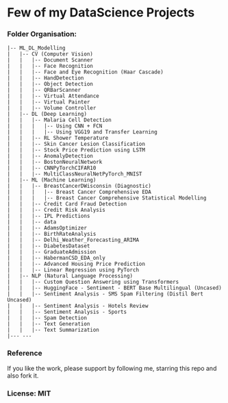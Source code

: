 # Few of my DataScience Projects

### Folder Organisation:

    |-- ML_DL_Modelling
    |   |-- CV (Computer Vision)
    |   |   |-- Document Scanner
    |   |   |-- Face Recognition
    |   |   |-- Face and Eye Recognition (Haar Cascade)
    |   |   |-- HandDetection
    |   |   |-- Object Detection
    |   |   |-- QRBarScanner
    |   |   |-- Virtual Attendance
    |   |   |-- Virtual Painter
    |   |   |-- Volume Controller
    |   |-- DL (Deep Learning)
    |   |   |-- Malaria Cell Detection
    |   |   |   |-- Using CNN + FCN
    |   |   |   |-- Using VGG19 and Transfer Learning    
    |   |   |-- RL Shower Temperature
    |   |   |-- Skin Cancer Lesion Classification
    |   |   |-- Stock Price Prediction using LSTM
    |   |   |-- AnomalyDetection
    |   |   |-- BostonNeuralNetwork
    |   |   |-- CNNPyTorchCIFAR10
    |   |   |-- MultiClassNeuralNetPyTorch_MNIST
    |   |-- ML (Machine Learning)
    |   |   |-- BreastCancerDWisconsin (Diagnostic)
    |   |   |   |-- Breast Cancer Comprehensive EDA
    |   |   |   |-- Breast Cancer Comprehensive Statistical Modelling
    |   |   |-- Credit Card Fraud Detection
    |   |   |-- Credit Risk Analysis
    |   |   |-- IPL Predictions
    |   |   |-- data
    |   |   |-- AdamsOptimizer
    |   |   |-- BirthRateAnalysis
    |   |   |-- Delhi_Weather_Forecasting_ARIMA
    |   |   |-- DiabetesDataset
    |   |   |-- GraduateAdmission
    |   |   |-- HabermanCSD_EDA_only
    |   |   |-- Advanced Housing Price Prediction
    |   |   |-- Linear Regression using PyTorch
    |   |-- NLP (Natural Language Processing)
    |   |   |-- Custom Question Answering using Transformers
    |   |   |-- HuggingFace - Sentiment - BERT Base Multilingual (Uncased)
    |   |   |-- Sentiment Analysis - SMS Spam Filtering (Distil Bert Uncased)
    |   |   |-- Sentiment Analysis - Hotels Review
    |   |   |-- Sentiment Analysis - Sports
    |   |   |-- Spam Detection
    |   |   |-- Text Generation
    |   |   |-- Text Summarization
    |--- ---    


### Reference

If you like the work, please support by following me, starring this repo and also fork it.


### License: MIT
